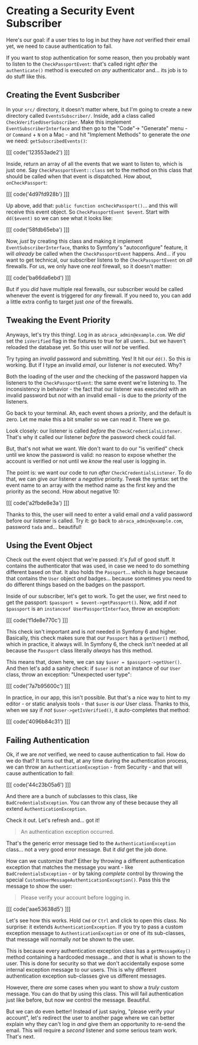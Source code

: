 # Creating a Security Event Subscriber

Here's our goal: if a user tries to log in but they have *not* verified their
email yet, we need to cause authentication to fail.

If you want to stop authentication for some reason, then you probably want to listen
to the `CheckPassportEvent`: that's called right *after* the `authenticate()` method
is executed on *any* authenticator and... its job is to do stuff like this.

## Creating the Event Susbcriber

In your `src/` directory, it doesn't matter where, but I'm going to create a new
directory called `EventsSubscriber/`. Inside, add a class called
`CheckVerifiedUserSubscriber`. Make this implement `EventSubscriberInterface` and
then go to the "Code"-> "Generate" menu - or `Command` + `N` on a Mac - and hit
"Implement Methods" to generate the *one* we need: `getSubscribedEvents()`:

[[[ code('123553ade2') ]]]

Inside, return an array of all the events that we want to listen to, which is just
one. Say `CheckPassportEvent::class` set to the method on this class that should be
called when that event is dispatched. How about, `onCheckPassport`:

[[[ code('4d97fd928b') ]]]

Up above, add that: `public function onCheckPassport()`... and this will
receive this event object. So `CheckPassportEvent $event`. Start with
`dd($event)` so we can see what it looks like:

[[[ code('58fdb65eba') ]]]

Now, *just* by creating this class and making it implement
`EventSubscriberInterface`, thanks to Symfony's "autoconfigure" feature, it will
*already* be called when the `CheckPassportEvent` happens. And... if you want to
get technical, our subscriber listens to the `CheckPassportEvent` on *all*
firewalls. For us, we only have one *real* firewall, so it doesn't matter:

[[[ code('ba66da6ebd') ]]]

But if you *did* have multiple real firewalls, our subscriber would be called
whenever the event is triggered for *any* firewall. If you need to, you can add
a little extra config to target just *one* of the firewalls.

## Tweaking the Event Priority

Anyways, let's try this thing!. Log in as `abraca_admin@example.com`. We *did*
set  the `isVerified` flag in the fixtures to true for all users... but we
haven't reloaded the database yet. So this user will *not* be verified.

Try typing an *invalid* password and submitting. Yes! It hit our `dd()`. So this
*is* working. But if I type an invalid *email*, our listener is *not* executed.
Why?

Both the loading of the user *and* the checking of the password happen via listeners
to the `CheckPassportEvent`: the same event we're listening to. The inconsistency
in behavior - the fact that our listener was executed with an invalid password
but *not* with an invalid email - is due to the *priority* of the listeners.

Go back to your terminal. Ah, each event shows a *priority*, and the default is
zero. Let me make this a bit smaller so we can read it. There we go.

Look closely: our listener is called *before* the `CheckCredentialsListener`. That's
why it called our listener *before* the password check could fail.

But, that's not what we want. We don't want to do our "is verified" check until
we know the password is valid: no reason to expose whether the account is verified
or not until we *know* the real user is logging in.

The point is: we want our code to run *after* `CheckCredentialsListener`. To do
that, we can give *our* listener a *negative* priority. Tweak the syntax: set the
event name to an array with the method name as the first key and the priority
as the second. How about negative 10:

[[[ code('a2fbde8e3a') ]]]

Thanks to this, the user will need to enter a valid email *and* a valid password
before our listener is called. Try it: go back to `abraca_admin@example.com`,
password `tada` and... beautiful!

## Using the Event Object

Check out the event object that we're passed: it's *full* of good stuff. It contains
the authenticator that was used, in case we need to do something different based
on that. It also holds the `Passport`... which is *huge* because that contains the
`User` object *and* badges... because sometimes you need to do different things based
on the badges on the passport.

Inside of our subscriber, let's get to work. To get the user, we first need
to get the passport: `$passport = $event->getPassport()`. Now, add if *not*
`$passport` is an `instanceof UserPassportInterface`, throw an exception:

[[[ code('f1de8e770c') ]]]

This check isn't important and is *not* needed in Symfony 6 and higher. Basically,
this check makes sure that our `Passport` has a `getUser()` method, which in
practice, it always will. In Symfony 6, the check isn't needed at all because the
`Passport` class literally *always* has this method.

This means that, down here, we can say `$user = $passport->getUser()`. And then
let's add a sanity check: if `$user` is not an instance of our `User` class,
throw an exception: "Unexpected user type":

[[[ code('7a7b95600c') ]]]

In practice, in our app, this isn't possible. But that's a nice way to hint
to my editor - or static analysis tools - that `$user` is *our* User class.
Thanks to this, when we say if *not* `$user->getIsVerified()`, it auto-completes
that method:

[[[ code('4096b84c31') ]]]

## Failing Authentication

Ok, if we are *not* verified, we need to cause authentication to fail. How do we
do that? It turns out that, at any time during the authentication process, we can
throw an `AuthenticationException` - from Security - and that will cause
authentication to fail:

[[[ code('44c23b05a6') ]]]

And there are a bunch of subclasses to this class, like `BadCredentialsException`.
You can throw any of these because they all extend `AuthenticationException`.

Check it out. Let's refresh and... got it!

> An authentication exception occurred.

That's the generic error message tied to the `AuthenticationException` class...
not a very good error message. But it *did* get the job done.

How can we customize that? Either by throwing a different authentication
exception that matches the message you want - like `BadCredentialsException` - or
by taking *complete* control by throwing the special
`CustomUserMessageAuthenticationException()`. Pass this the message to show the
user:

> Please verify your account before logging in.

[[[ code('aae53638d5') ]]]

Let's see how this works. Hold `Cmd` or `Ctrl` and click to open this class. No
surprise: it extends `AuthenticationException`. If you try to pass a custom
exception message to `AuthenticationException` or one of its sub-classes, that
message will normally *not* be shown to the user.

This is because every authentication exception class has a `getMessageKey()`
method containing a hardcoded message... and *that* is what is shown to the user.
This is done for security so that we don't accidentally expose some internal
exception message to our users. This is why different authentication exception
sub-classes give us different messages.

However, there *are* some cases when you want to show a *truly* custom message.
You can do that by using this class. This will fail authentication just like
before, but now *we* control the message. Beautiful.

But we can do even better! Instead of just saying, "please verify your account",
let's redirect the user to another page where we can better explain why they can't
log in *and* give them an opportunity to re-send the email. This will require
a *second* listener and some serious team work. That's next.
